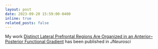 ```yaml
---
layout: post
date: 2023-09-20 15:59:00-0400
inline: true
related_posts: false
---
```


My work [Distinct Lateral Prefrontal Regions Are Organized in an Anterior–Posterior Functional Gradient](https://www.jneurosci.org/content/43/38/6564.abstract) has been published in *JNeurosci*
